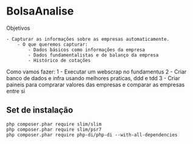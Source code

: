 BolsaAnalise
========

Objetivos

    - Capturar as informações sobre as empresas automaticamente.
        - O que queremos capturar:
            - Dados básicos como informações da empresa
            - Dados fundamentalistas e de balanço da empresa
            - Histórico de cotações

Como vamos fazer:
    1 - Executar um webscrap no fundamentus
    2 - Criar banco de dados e infra usando melhores praticas, ddd e tdd
    3 - Criar paineis para comprarar valores das empresas e comparar as empresas entre si

## Set de instalação

```
php composer.phar require slim/slim
php composer.phar require slim/psr7
php composer.phar require php-di/php-di --with-all-dependencies
```


